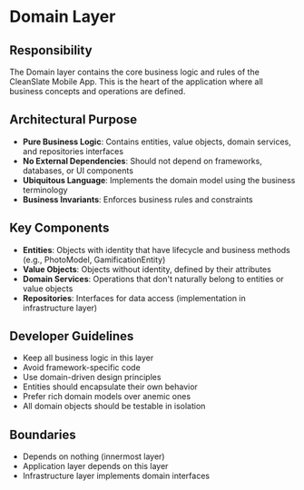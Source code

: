 # Domain Layer

## Responsibility
The Domain layer contains the core business logic and rules of the CleanSlate Mobile App. This is the heart of the application where all business concepts and operations are defined.

## Architectural Purpose
- **Pure Business Logic**: Contains entities, value objects, domain services, and repositories interfaces
- **No External Dependencies**: Should not depend on frameworks, databases, or UI components
- **Ubiquitous Language**: Implements the domain model using the business terminology
- **Business Invariants**: Enforces business rules and constraints

## Key Components
- **Entities**: Objects with identity that have lifecycle and business methods (e.g., PhotoModel, GamificationEntity)
- **Value Objects**: Objects without identity, defined by their attributes
- **Domain Services**: Operations that don't naturally belong to entities or value objects
- **Repositories**: Interfaces for data access (implementation in infrastructure layer)

## Developer Guidelines
- Keep all business logic in this layer
- Avoid framework-specific code
- Use domain-driven design principles
- Entities should encapsulate their own behavior
- Prefer rich domain models over anemic ones
- All domain objects should be testable in isolation

## Boundaries
- Depends on nothing (innermost layer)
- Application layer depends on this layer
- Infrastructure layer implements domain interfaces